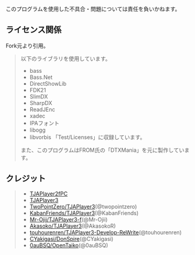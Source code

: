 
このプログラムを使用した不具合・問題については責任を負いかねます。

## ライセンス関係
Fork元より引用。

> 以下のライブラリを使用しています。
> * bass
> * Bass.Net
> * DirectShowLib
> * FDK21
> * SlimDX
> * SharpDX
> * ReadJEnc
> * xadec
> * IPAフォント
> * libogg
> * libvorbis
> 「Test/Licenses」に収録しています。
> 
> また、このプログラムはFROM氏の「DTXMania」を元に製作しています。

## クレジット
> * [TJAPlayer2fPC](https://github.com/kairera0467/TJAP2fPC)
> * [TJAPlayer3](https://github.com/AioiLight/TJAPlayer3)
> * [TwoPointZero/TJAPlayer3](https://github.com/twopointzero/TJAPlayer3)(@twopointzero)
> * [KabanFriends/TJAPlayer3](https://github.com/KabanFriends/TJAPlayer3/tree/features)(@KabanFriends)
> * [Mr-Ojii/TJAPlayer3-f](https://github.com/Mr-Ojii/TJAPlayer3-f)(@Mr-Ojii)
> * [Akasoko/TJAPlayer3](https://github.com/Akasoko-Master/TJAPlayer3)(@AkasokoR)
> * [touhourenren/TJAPlayer3-Develop-ReWrite](https://github.com/touhourenren/TJAPlayer3-Develop-ReWrite)(@touhourenren)
> * [CYakigasi/DonSpire](https://github.com/castella-cake/DonSpire)(@CYakigasi)
> * [0auBSQ/OpenTaiko](https://github.com/0auBSQ/OpenTaiko)(@0auBSQ)
